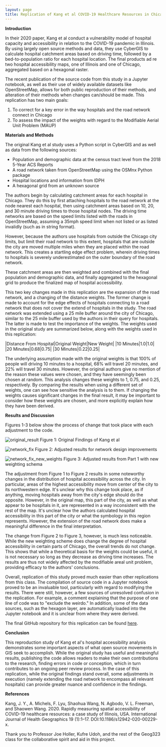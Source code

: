 ```yaml
---
layout: page
title: Replication of Kang et al COVID-19 Healthcare Resources in Chicago
---
```


**Introduction**

In their 2020 paper, Kang et al conduct a vulnerability model of hospital capacity and accessibility in relation to the COVID-19 pandemic in Illinois. By using largely open source methods and data, they use CyberGIS to calculate hospital catchment areas based on driving time, followed by a bed-to-population ratio for each hospital location. The final products ad re two hospital accessibility maps, one of Illinois and one of Chicago, aggregated based on a hexagonal raster.

The recent publication of the source code from this study in a Jupyter notebook, as well as their use of widely available datasets like OpenStreetMap, allows for both public reproduction of their methods, and alteration of their methods when changes can/should be made. This replication has two main goals:

1. To correct for a key error in the way hospitals and the road network connect in Chicago
2. To assess the impact of the weights with regard to the Modifiable Aerial Unit Problem (MAUP)

**Materials and Methods**

The original Kang et al study uses a Python script in CyberGIS and as well as data from the following sources:

- Population and demographic data at the census tract level from the 2018 5-Year ACS Reports
- A road network taken from OpenStreetMap using the OSMnx Python package
- Hospital locations and information from IDPH
- A hexagonal grid from an unknown source

The authors begin by calculating catchment areas for each hospital in Chicago. They do this by first attaching hospitals to the road network at the node nearest each hospital, then using catchment areas based on 10, 20, and 30 minute driving times to those hospital nodes. The driving time networks are based on the speed limits listed with the roads in OpenStreetMap, assuming a 35mph speed limit when not listed or as listed invalidly (such as in string format).

However, because the authors use hospitals from outside the Chicago city limits, but limit their road network to this extent, hospitals that are outside the city are moved multiple miles when they are placed within the road network. This creates a startling edge effect problem, wherein driving times to hospitals is severely underestimated on the outer boundary of the road network.

These catchment areas are then weighted and combined with the final population and demographic data, and finally aggregated to the hexagonal grid to produce the finalized map of hospital accessibility.

This two key changes made in this replication are the expansion of the road network, and a changing of the distance weights. The former change is made to account for the edge effects of hospitals connecting to a road network that does not cover the extend of hospitals in the study. The road network was extended using a 25 mile buffer around the city of Chicago, similar to the 25 mile buffer used by the authors in their query for hospitals. The latter is made to test the importance of the weights. The weights used in the original study are summarized below, along with the weights used in this replication:

|Distance From Hospital|Original Weight|New Weight|
|10 Minutes|1.0|1.0|
|20 Minutes|0.68|0.75|
|30 Minutes|0.22|0.25|

The underlying assumption made with the original weights is that 100% of people will driving 10 minutes to a hospital, 68% will travel 20 minutes, and 22% will travel 30 minutes. However, the original authors give no mention of the reason these values were chosen, and they have seemingly been chosen at random. This analysis changes these weights to 1, 0.75, and 0.25, respectively. By comparing the results when using a different set of weights, one can see how sensitive the analysis is to them. If changing the weights causes significant changes in the final result, it may be important to consider how these weights are chosen, and more explicitly explain how they have been derived.

**Results and Discussion**

Figures 1-3 below show the process of change that took place with each adjustment to the code.

![original_result](/assets/ChicagoResult.png)
Figure 1: Original Findings of Kang et al

![network_fix](/assets/network_fix.png)
Figure 2: Adjusted results for network design improvements

![network_fix_new_weights](/assets/network_fix_new_weights.png)
Figure 3: Adjusted results from Part 1 with new weighting schema

The adjustment from Figure 1 to Figure 2 results in some noteworthy changes in the distribution of hospital accessibility across the city. In particular, areas of the highest accessibility move from center of the city to its northwestern edge. It's unclear why this change took place, as if anything, moving hospitals away from the city's edge should do the opposite. However, in the original map, this part of the city, as well as what appear to be hospitals in it, are represented in a way inconsistent with the rest of the map. It's unclear how the authors calculated hospital accessibility in this part of the city or what the symbology in this region represents. However, the extension of the road network does make a meaningful difference in the final interpretation.

The change from Figure 2 to Figure 3, however, is much less noticeable. While the new weighting scheme does change the degree of hospital accessibility in certain parts of Chicago, the overall trends do not change. This shows that while a theoretical basis for the weights could be useful, it is not necessary so long as they decrease as driving time increases. The results are thus not widely affected by the modifiable areal unit problem, providing efficacy to the authors' conclusions.

Overall, replication of this study proved much easier than other replications from this class. The compilation of source code in a Jupyter notebook proved to be an invaluable tool, particularly with regard to modifying the results. There were still, however, a few sources of unresolved confusion in the replication. For example, a comment explaining that the purpose of one line of code was to "exclude the weirdo." In addition, some of the data sources, such as the hexagon layer, are automatically loaded into the Jupyter notebook and it is unclear from where they were derived.

The final GitHub repository for this replication can be found [here](https://github.com/jackson-mumper/RP-Kang).

**Conclusion**

This reproduction study of Kang et al's hospital accessibility analysis demonstrates some important aspects of what open source movements in GIS seek to accomplish. While the original study has useful and meaningful results, publishing the code allows readers to make their own contributions to the research, finding errors in code or conception, which in turn contributes to an ongoing peer review process. In the case of this replication, while the original findings stand overall, some adjustments in execution (namely extending the road network to encompass all relevant hospitals) can provide greater nuance and confidence in the findings.

**References**

Kang, J. Y., A. Michels, F. Lyu, Shaohua Wang, N. Agbodo, V. L. Freeman, and Shaowen Wang. 2020. Rapidly measuring spatial accessibility of COVID-19 healthcare resources: a case study of Illinois, USA. International Journal of Health Geographics 19 (1):1–17. DOI:10.1186/s12942-020-00229-x.

Thank you to Professor Joe Holler, Kufre Udoh, and the rest of the Geog323 class for the collaborative spirit and aid in this project.
